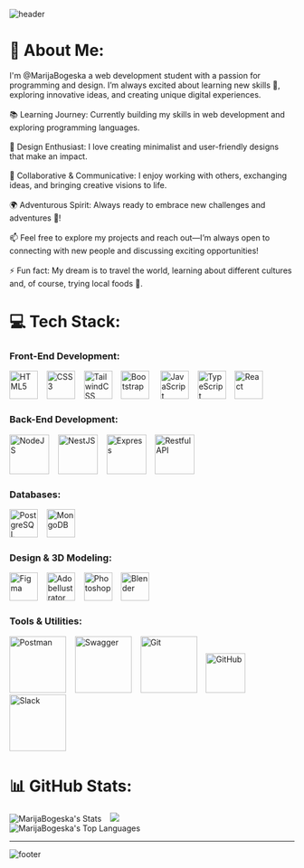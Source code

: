![header](https://capsule-render.vercel.app/api?type=waving&height=270&color=03045e&text=Full-Stack%20Web%20Developer&section=header&reversal=false&fontColor=FFF&animation=fadeIn&fontSize=40&textBg=false)

# 💫 About Me:
I'm @MarijaBogeska a web development student with a passion for programming and design. I’m always excited about learning new skills 🌱, exploring innovative ideas, and creating unique digital experiences.<br><br>📚 Learning Journey: Currently building my skills in web development and exploring programming languages.<br><br>🎨 Design Enthusiast: I love creating minimalist and user-friendly designs that make an impact.<br><br>🤝 Collaborative & Communicative: I enjoy working with others, exchanging ideas, and bringing creative visions to life.<br><br>🌍 Adventurous Spirit: Always ready to embrace new challenges and adventures 🚀!<br><br>📫 Feel free to explore my projects and reach out—I’m always open to connecting with new people and discussing exciting opportunities!<br><br>⚡ Fun fact: My dream is to travel the world, learning about different cultures and, of course, trying local foods 🍜.


# 💻 Tech Stack:
### Front-End Development:
<p>
<img src="https://cdn.jsdelivr.net/gh/devicons/devicon@latest/icons/html5/html5-original.svg" width="50" height="50" alt="HTML5" title="HTML-HyperText Markup Language" />&nbsp;&nbsp;&nbsp;
<img src="https://cdn.jsdelivr.net/gh/devicons/devicon@latest/icons/css3/css3-original.svg" width="50" height="50" alt="CSS3" title="CSS3-Cascading Style Sheets"/>&nbsp;&nbsp;&nbsp;
<img src="https://cdn.jsdelivr.net/gh/devicons/devicon@latest/icons/tailwindcss/tailwindcss-original.svg" width="50" height="50" alt="TailwindCSS" title="TailwindCSS" />&nbsp;&nbsp;&nbsp;
<img src="https://cdn.jsdelivr.net/gh/devicons/devicon@latest/icons/bootstrap/bootstrap-original.svg"  width="50" height="50" alt="Bootstrap" title="Bootstrap CSS"/> &nbsp;&nbsp;&nbsp;
<img src="https://cdn.jsdelivr.net/gh/devicons/devicon@latest/icons/javascript/javascript-plain.svg"  width="50" height="50" alt="JavaScript" title="JavaScript-programming language" />&nbsp;&nbsp;&nbsp;
<img src="https://cdn.jsdelivr.net/gh/devicons/devicon@latest/icons/typescript/typescript-plain.svg" width="50" height="50" alt="TypeScript" title="TypeScript-typed programming language of JS" />&nbsp;&nbsp;&nbsp;
<img src="https://cdn.jsdelivr.net/gh/devicons/devicon@latest/icons/react/react-original.svg" width="50" height="50" alt="React"  title="React-JavaScript library"/>&nbsp;&nbsp;&nbsp;
</p>

### Back-End Development:
<p>
<img src="https://cdn.jsdelivr.net/gh/devicons/devicon@latest/icons/nodejs/nodejs-original-wordmark.svg"  width="70" height="70" alt="NodeJS" title="NodeJS-JavaScript runtime environment"/>&nbsp;&nbsp;&nbsp;
<img src="https://cdn.jsdelivr.net/gh/devicons/devicon@latest/icons/nestjs/nestjs-original-wordmark.svg"  width="70" height="70" alt="NestJS" title="NestJS-Node.js framework"/>&nbsp;&nbsp;&nbsp;
<img src="https://cdn.jsdelivr.net/gh/devicons/devicon@latest/icons/express/express-original-wordmark.svg" width="70" height="70" alt="Express" title="Express-Node.js framework"/>&nbsp;&nbsp;&nbsp;
<img src="https://uxwing.com/wp-content/themes/uxwing/download/web-app-development/rest-api-icon.png"  width="70" height="70" alt="Restful API" title="Restful API-application programming interface"/>
</p>

### Databases:
<p>
<img src="https://cdn.jsdelivr.net/gh/devicons/devicon@latest/icons/postgresql/postgresql-original-wordmark.svg"  width="50" height="50" alt="PostgreSQL" title="PostgreSQL" />&nbsp;&nbsp;&nbsp;
<img src="https://cdn.jsdelivr.net/gh/devicons/devicon@latest/icons/mongodb/mongodb-original-wordmark.svg"  width="50" height="50" alt="MongoDB" title="MongoDB"/>&nbsp;&nbsp;&nbsp;
</p>

### Design & 3D Modeling:
<p>
<img src="https://cdn.jsdelivr.net/gh/devicons/devicon@latest/icons/figma/figma-original.svg"  width="50" height="50" alt="Figma" title="Figma" />&nbsp;&nbsp;&nbsp;
<img src="https://cdn.jsdelivr.net/gh/devicons/devicon@latest/icons/illustrator/illustrator-original.svg" width="50" height="50" alt="AdobeIlustrator"  title="AdobeIlustrator"/>&nbsp;&nbsp;&nbsp;
<img src="https://cdn.jsdelivr.net/gh/devicons/devicon@latest/icons/photoshop/photoshop-original.svg" width="50" height="50" alt="Photoshop" title="Photoshop" />&nbsp;&nbsp;&nbsp;
<img src="https://cdn.jsdelivr.net/gh/devicons/devicon@latest/icons/blender/blender-original.svg"  width="50" height="50" alt="Blender" title="Blender"/>&nbsp;&nbsp;&nbsp;
</p>

### Tools & Utilities:
<p>
<img src="https://cdn.jsdelivr.net/gh/devicons/devicon@latest/icons/postman/postman-original-wordmark.svg"  width="100" height="100" alt="Postman" title="Postman"/>&nbsp;&nbsp;&nbsp;
<img src="https://cdn.jsdelivr.net/gh/devicons/devicon@latest/icons/swagger/swagger-original-wordmark.svg" width="100" height="100" alt="Swagger" title="Swagger-API documentation"/>&nbsp;&nbsp;&nbsp;
<img src="https://cdn.jsdelivr.net/gh/devicons/devicon@latest/icons/git/git-original-wordmark.svg"   width="100" height="100" alt="Git" title="Git" />&nbsp;&nbsp;&nbsp;
<img src="https://cdn.jsdelivr.net/gh/devicons/devicon@latest/icons/github/github-original-wordmark.svg" width="70" height="70" alt="GitHub" title="GitHub" />&nbsp;&nbsp;&nbsp;
<img src="https://cdn.jsdelivr.net/gh/devicons/devicon@latest/icons/slack/slack-original-wordmark.svg" width="100" height="100" alt="Slack"  title="Slack"/>&nbsp;&nbsp;&nbsp;
</p>

# 📊 GitHub Stats:
![MarijaBogeska's Stats](https://github-readme-stats.vercel.app/api?username=MarijaBogeska&theme=algolia&show_icons=true&hide_border=false&count_private=true)&nbsp;&nbsp;&nbsp;
![](https://nirzak-streak-stats.vercel.app/?user=MarijaBogeska&theme=algolia&show_border=false)<br>
![MarijaBogeska's Top Languages](https://github-readme-stats.vercel.app/api/top-langs/?username=MarijaBogeska&theme=algolia&show_icons=true&hide_border=false&layout=compact)

---

![footer](https://capsule-render.vercel.app/api?type=waving&height=270&color=03045e&text=Let’s%20collaborate%20and%20learn%20together!&section=footer&reversal=false&fontColor=FFF&animation=fadeIn&fontSize=40&textBg=false)
